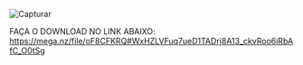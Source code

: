 ![Capturar](https://user-images.githubusercontent.com/84857164/193054177-831d016b-297e-44ae-99c8-f30576b79472.PNG)

FAÇA O DOWNLOAD NO LINK ABAIXO:
https://mega.nz/file/oF8CFKRQ#WxHZLVFuq7ueD1TADrj8A13_ckvRoo6iRbAfC_O0tSg

   
